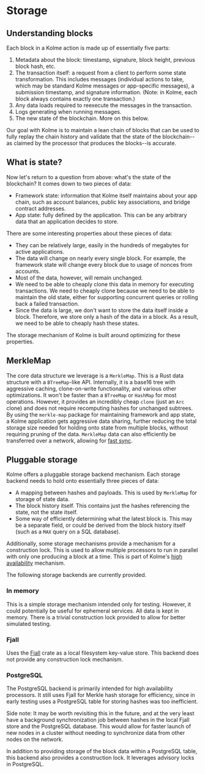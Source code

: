 # Storage

<!-- toc -->

## Understanding blocks

Each block in a Kolme action is made up of essentially five parts:

1. Metadata about the block: timestamp, signature, block height, previous block hash, etc.
2. The transaction itself: a request from a client to perform some state transformation. This includes messages (individual actions to take, which may be standard Kolme messages or app-specific messages), a submission timestamp, and signature information. (Note: in Kolme, each block always contains exactly one transaction.)
3. Any data loads required to reexecute the messages in the transaction.
4. Logs generating when running messages.
5. The new state of the blockchain. More on this below.

Our goal with Kolme is to maintain a lean chain of blocks that can be used to fully replay the chain history and validate that the state of the blockchain--as claimed by the processor that produces the blocks--is accurate.

## What is state?

Now let's return to a question from above: what's the state of the blockchain? It comes down to two pieces of data:

* Framework state: information that Kolme itself maintains about your app chain, such as account balances, public key associations, and bridge contract addresses.
* App state: fully defined by the application. This can be any arbitrary data that an application decides to store.

There are some interesting properties about these pieces of data:

* They can be relatively large, easily in the hundreds of megabytes for active applications.
* The data will change on nearly every single block. For example, the framework state will change every block due to usage of nonces from accounts.
* Most of the data, however, will remain unchanged.
* We need to be able to cheaply clone this data in memory for executing transactions. We need to cheaply clone because we need to be able to maintain the old state, either for supporting concurrent queries or rolling back a failed transaction.
* Since the data is large, we don't want to store the data itself inside a block. Therefore, we store only a hash of the data in a block. As a result, we need to be able to cheaply hash these states.

The storage mechanism of Kolme is built around optimizing for these properties.

## MerkleMap

The core data structure we leverage is a `MerkleMap`. This is a Rust data structure with a `BTreeMap`-like API. Internally, it is a base16 tree with aggressive caching, clone-on-write functionality, and various other optimizations. It won't be faster than a `BTreeMap` or `HashMap` for most operations. However, it provides an incredibly cheap `clone` (just an `Arc` clone) and does not require recomputing hashes for unchanged subtrees.
By using the `merkle-map` package for maintaining framework and app state, a Kolme application gets aggressive data sharing, further reducing the total storage size needed for holding onto state from multiple blocks, without requiring pruning of the data. `MerkleMap` data can also efficiently be transferred over a network, allowing for [fast sync](node-sync.md).

## Pluggable storage

Kolme offers a pluggable storage backend mechanism. Each storage backend needs to hold onto essentially three pieces of data:

* A mapping between hashes and payloads. This is used by `MerkleMap` for storage of state data.
* The block history itself. This contains just the hashes referencing the state, not the state itself.
* Some way of efficiently determining what the latest block is. This may be a separate field, or could be derived from the block history itself (such as a `MAX` query on a SQL database).

Additionally, some storage mechanisms provide a mechanism for a construction lock. This is used to allow multiple processors to run in parallel with only one producing a block at a time. This is part of Kolme's [high availability](high-availability.md) mechanism.

The following storage backends are currently provided.

### In memory

This is a simple storage mechanism intended only for testing. However, it could potentially be useful for ephemeral services. All data is kept in memory. There is a trivial construction lock provided to allow for better simulated testing.

### Fjall

Uses the [Fjall](https://docs.rs/fjall) crate as a local filesystem key-value store. This backend does not provide any construction lock mechanism.

### PostgreSQL

The PostgreSQL backend is primarily intended for high availability processors. It still uses Fjall for Merkle hash storage for efficiency, since in early testing uses a PostgreSQL table for storing hashes was too inefficient.

Side note: It may be worth revisiting this in the future, and at the very least have a background synchronization job between hashes in the local Fjall store and the PostgreSQL database. This would allow for faster launch of new nodes in a cluster without needing to synchronize data from other nodes on the network.

In addition to providing storage of the block data within a PostgreSQL table, this backend also provides a construction lock. It leverages advisory locks in PostgreSQL.
